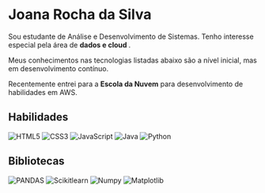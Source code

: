 # Joana Rocha da Silva
<p> Sou estudante de Análise e Desenvolvimento de Sistemas. Tenho interesse especial pela área de <strong>dados e cloud </strong>.</p>
<p>Meus conhecimentos nas tecnologias listadas abaixo são a nível inicial, mas em desenvolvimento contínuo.</p>
<p>Recentemente entrei para a <strong>Escola da Nuvem</strong> para desenvolvimento de habilidades em AWS.</p>

## Habilidades
![HTML5](https://img.shields.io/badge/HTML5-000?style=for-the-badge&logo=html5)
![CSS3](https://img.shields.io/badge/CSS3-000?style=for-the-badge&logo=css3&logoColor=264CE4)
![JavaScript](https://img.shields.io/badge/JavaScript-000?style=for-the-badge&logo=javascript)
![Java](https://img.shields.io/badge/Java-000?style=for-the-badge&logo=java)
![Python](https://img.shields.io/badge/Python-000?style=for-the-badge&logo=python)
## Bibliotecas
![PANDAS](https://img.shields.io/badge/PANDAS-000?style=for-the-badge&logo=pandas)
![Scikitlearn](https://img.shields.io/badge/Scikitlearn-000?style=for-the-badge&logo=scikit-learn)
![Numpy](https://img.shields.io/badge/numpy-000?style=for-the-badge&logo=numpy)
![Matplotlib](https://img.shields.io/badge/matplotlib-000?style=for-the-badge&logo=matplotlib)
